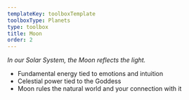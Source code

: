 ```yaml
---
templateKey: toolboxTemplate
toolboxType: Planets
type: toolbox
title: Moon
order: 2
---
```

_In our Solar System, the Moon reflects the light._



* Fundamental energy tied to emotions and intuition
* Celestial power tied to the Goddess
* Moon rules the natural world and your connection with it
